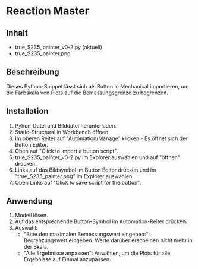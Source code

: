 # Reaction Master

## Inhalt
- true_S235_painter_v0-2.py (aktuell)
- true_S235_painter.png

## Beschreibung
Dieses Python-Snippet lässt sich als Button in Mechanical importieren, um die Farbskala von Plots auf die Bemessungsgrenze zu begrenzen.

## Installation
1. Pyhon-Datei und Bilddatei herunterladen.
2. Static-Structural in Workbench öffnen.
3. Im oberen Reiter auf "Automation/Manage" klicken - Es öffnet sich der Button Editor.
4. Oben auf "Click to import a button script".
5. true_S235_painter_v0-2.py im Explorer auswählen und auf "öffnen" drücken.
6. Links auf das Bildsymbol im Button Editor drücken und im "true_S235_painter.png" im Explorer auswählen.
7. Oben Links auf "Click to save script for the button".

## Anwendung
1. Modell lösen.
3. Auf das entsprechende Button-Symbol im Automation-Reiter drücken.
4. Auswahl:
   - "Bitte den maximalen Bemessungswert eingeben:": Begrenzungswert eingeben. Werte darüber erscheinen nicht mehr in der Skala.
   - "Alle Ergebnisse anpassen": Anwählen, um die Plots für alle Ergebnisse auf Einmal anzupassen. 

